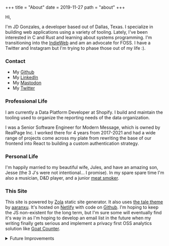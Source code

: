 +++
title = "About"
date = 2019-11-27
path = "about"
+++

Hi,

I'm JD Gonzales, a developer based out of Dallas, Texas. I specialize in building web applications using a variety of tooling. Lately, I've been interested in C and Rust and learning about systems programming. I'm transitioning into the [IndieWeb](https://indieweb.org/) and am an advocate for FOSS. I have a Twitter and Instagram but I'm trying to phase those out of my life :). 

### Contact
- My [Github](https://github.com/juliusdelta)
- My [LinkedIn](https://www.linkedin.com/in/juliusdelta)
- My [Mastodon](https://fosstodon.org/@Juliusdelta)
- My [Twitter](https://twitter.com/juliusdelta)

### Professional Life
I am currently a Data Platform Developer at Shopify. I build and maintain the tooling used to organize the reporting needs of the data organization.

I was a Senior Software Engineer for Modern Message, which is owned by RealPage Inc. I worked there for 4 years from 2017-2021 and had a wide range of projects come across my plate from rewriting the base of our frontend into React to building a custom authentication strategy.

### Personal Life
I'm happily married to my beautiful wife, Jules, and have an amazing son, Jesse (the 3 J's were not intentional... I promise). In my spare spare time I'm also a musician, D&D player, and a junior [meat smoker](https://youtu.be/SVyLlFezj2E).

### This Site

This site is powered by [Zola](https://getzola.rs) static site generator. It also uses [the tale theme](https://github.com/aaranxu/tale-zola) by [aaranxu](https://github.com/aaranxu). It's hosted on [Netlify](https://netlify.com) with code on [Github](https://github.com/juliusdelta/my-blog-v2). I'm hoping to keep the JS non-existent for the long term, but I'm sure some will eventually find it's way in as I'm hoping to develop an email list in the future when my writing finally gets serious and implement a privacy first OSS analytics solution like [Goat Counter](https://www.goatcounter.com/).

<details>
  <summary>Future Improvements</summary>
  <ul>
    <li>Add resume somewhere...</li>
    <li>CSS Only Hamburger Menu for Mobile Nav</li>
    <li>Reads page with it's own taxonomies to track what I'm reading and give summeries of books.</li>
    <li>Projects page</li>
    <li>GoatCounter Analytics</li>
  </ul>
</details>
